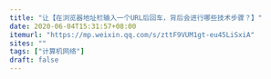 ```yaml
---
title: "让【在浏览器地址栏输入一个URL后回车，背后会进行哪些技术步骤？】"
date: 2020-06-04T15:31:57+08:00
itemurl: "https://mp.weixin.qq.com/s/zttF9VUM1gt-eu45LiSxiA"
sites: ""
tags: ["计算机网络"]
draft: false
---
```



